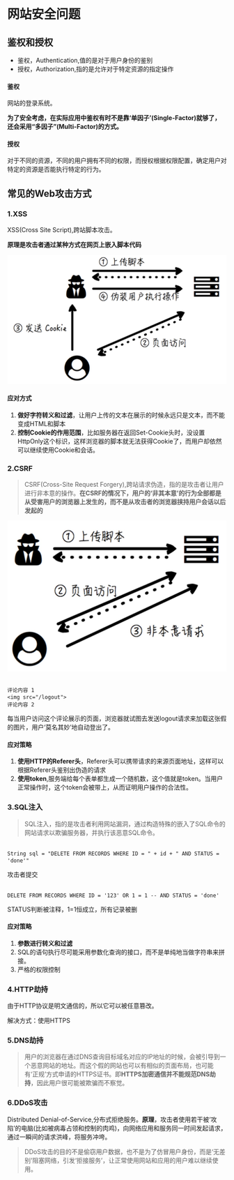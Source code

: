 # 网站安全问题
## 鉴权和授权
- 鉴权，Authentication,值的是对于用户身份的鉴别
- 授权，Authorization,指的是允许对于特定资源的指定操作

#### 鉴权
网站的登录系统。  

**为了安全考虑，在实际应用中鉴权有时不是靠‘单因子’(Single-Factor)就够了，还会采用“多因子”(Multi-Factor)的方式。**

#### 授权
对于不同的资源，不同的用户拥有不同的权限，而授权根据权限配置，确定用户对特定的资源是否能执行特定的行为。

## 常见的Web攻击方式
### 1.XSS
XSS(Cross Site Script),跨站脚本攻击。  

**原理是攻击者通过某种方式在网页上嵌入脚本代码**  

![](img/xss攻击.jpg)  

#### 应对方式
1. **做好字符转义和过滤**，让用户上传的文本在展示的时候永远只是文本，而不能变成HTML和脚本
2. **控制Cookie的作用范围**，比如服务器在返回Set-Cookie头时，没设置HttpOnly这个标识，这样浏览器的脚本就无法获得Cookie了，而用户却依然可以继续使用Cookie和会话。

### 2.CSRF
> CSRF(Cross-Site Request Forgery),跨站请求伪造，指的是攻击者让用户进行非本意的操作。**在CSRF的情况下，用户的‘非其本意’的行为全部都是从受害用户的浏览器上发生的，而不是从攻击者的浏览器挟持用户会话以后发起的**  

![](img/CSRF.jpg)  

```

评论内容 1
<img src="/logout">
评论内容 2
```
每当用户访问这个评论展示的页面，浏览器就试图去发送logout请求来加载这张假的图片，用户‘莫名其妙’地自动登出了。  

#### 应对策略
1. **使用HTTP的Referer头**，Referer头可以携带请求的来源页面地址，这样可以根据Referer头鉴别出伪造的请求
2. **使用token**,服务端给每个表单都生成一个随机数，这个值就是token。当用户正常操作时，这个token会被带上，从而证明用户操作的合法性。

### 3.SQL注入
> SQL注入，指的是攻击者利用网站漏洞，通过构造特殊的嵌入了SQL命令的网站请求以欺骗服务器，并执行该恶意SQL命令。  

```

String sql = "DELETE FROM RECORDS WHERE ID = " + id + " AND STATUS = 'done'"
```
攻击者提交
```

DELETE FROM RECORDS WHERE ID = '123' OR 1 = 1 -- AND STATUS = 'done'
```
STATUS判断被注释，1=1恒成立，所有记录被删

#### 应对策略
1. **参数进行转义和过滤**
2. SQL的语句执行尽可能采用参数化查询的接口，而不是单纯地当做字符串来拼接。
3. 严格的权限控制

### 4.HTTP劫持
由于HTTP协议是明文通信的，所以它可以被任意篡改。  

解决方式：使用HTTPS

### 5.DNS劫持
> 用户的浏览器在通过DNS查询目标域名对应的IP地址的时候，会被引导到一个恶意网站的地址。而这个假的网站也可以有相似的页面布局，也可能有‘正规’方式申请的HTTPS证书。即**HTTPS加密通信并不能规范DNS劫持**，因此用户很可能被欺骗而不察觉。

### 6.DDoS攻击
Distributed Denial-of-Service,分布式拒绝服务。**原理**，攻击者使用若干被‘攻陷’的电脑(比如被病毒占领和控制的肉鸡)，向网络应用和服务同一时间发起请求，通过一瞬间的请求洪峰，将服务冲垮。  


> DDoS攻击的目的不是偷窃用户数据，也不是为了仿冒用户身份，而是‘无差别’阻塞网络，引发‘拒接服务’，让正常使用网站和应用的用户难以继续使用。